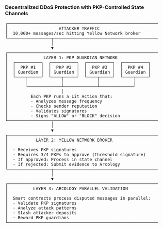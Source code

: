 ### Decentralized DDoS Protection with PKP-Controlled State Channels

<pre style="white-space: pre;">
┌─────────────────────────────────────────────────────────────┐
│                    ATTACKER TRAFFIC                         │
│  10,000+ messages/sec hitting Yellow Network broker         │
└─────────────────┬───────────────────────────────────────────┘
                  │
                  ▼
┌─────────────────────────────────────────────────────────────┐
│              LAYER 1: PKP GUARDIAN NETWORK                  │
│  ┌──────────┐  ┌──────────┐  ┌──────────┐  ┌──────────┐     │
│  │  PKP #1  │  │  PKP #2  │  │  PKP #3  │  │  PKP #4  │     │
│  │ Guardian │  │ Guardian │  │ Guardian │  │ Guardian │     │
│  └────┬─────┘  └────┬─────┘  └────┬─────┘  └────┬─────┘     │
│       │             │             │             │           │
│       └─────────────┴─────────────┴─────────────┘           │
│                     │                                       │
│         Each PKP runs a Lit Action that:                    │
│         - Analyzes message frequency                        │
│         - Checks sender reputation                          │
│         - Validates signatures                              │
│         - Signs "ALLOW" or "BLOCK" decision                 │
└─────────────────┬───────────────────────────────────────────┘
                  │
                  ▼
┌─────────────────────────────────────────────────────────────┐
│           LAYER 2: YELLOW NETWORK BROKER                    │
│                                                             │
│  - Receives PKP signatures                                  │
│  - Requires 3/4 PKPs to approve (threshold signature)       │
│  - If approved: Process in state channel                    │
│  - If rejected: Submit evidence to Arcology                 │
└─────────────────┬───────────────────────────────────────────┘
                  │
                  ▼
┌─────────────────────────────────────────────────────────────┐
│          LAYER 3: ARCOLOGY PARALLEL VALIDATION              │
│                                                             │
│  Smart contracts process disputed messages in parallel:     │
│  - Validate PKP signatures                                  │
│  - Analyze attack patterns                                  │
│  - Slash attacker deposits                                  │
│  - Reward PKP guardians                                     │
└─────────────────────────────────────────────────────────────┘
</pre>
